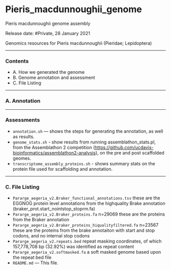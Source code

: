 

# Pieris_macdunnoughii_genome
Pieris macdunnoughii genome assembly

Release date: #Private, 28 January 2021

Genomics resources for Pieris macdunnoughii (Pieridae; Lepidoptera)


***************************************

### Contents ###

+ A. How we generated the genome
+ B. Genome annotation and assessment
+ C. File Listing

***************************************

### A. Annotation ###
<!-- Here we are using MESPA, which is a effectively a wrapper for spaln2, which uses the results to scaffold assemblies by proteins and then generates a GFF file based upon the input protein sequences, as well as summary stats. We use it cause it works and is very fast, but there are perhaps other methods that are better, both for scaffolding and annotation (e.g. BRAKER)

Neethiraj, R., Hornett, E.A., Hill, J.A., and Wheat, C.W. (2017). Investigating the genomic basis of discrete phenotypes using a Pool-Seq-only approach: New insights into the genetics underlying colour variation in diverse taxa. Molecular Ecology 26, 4990–5002.

- [link to article](https://onlinelibrary.wiley.com/doi/full/10.1111/mec.14205) -->


***************************************

### Assessments ###

+ `annotation.sh` — shows the steps for generating the annotation, as well as results.
+ `genome_stats.sh` - show results from running assemblathon_stats.pl, from the Assemblathon 2 competition (https://github.com/ucdavis-bioinformatics/assemblathon2-analysis), on the pre and post scaffolded geomes.
+ `transcriptome_assembly_proteins.sh` - shows summary stats on the protein file used for scaffolding and annotation.

***************************************

### C. File Listing ###

+ `Pararge_aegeria_v2.Braker_functional_annotations.tsv`  these are the EGGNOG protein level annotations from the highquality Brake annotation (braker_prot.start_nointstop_stoprm.fa)
+ `Pararge_aegeria_v2.Braker_proteins.fa`  n=29069 these are the proteins from the Braker annotation
+ `Pararge_aegeria_v2.Braker_proteins_hiqualityfiltered.fa`  n=23567 these are the proteins from the brake annotaiton with start and stop codons, and no internal stop codons
+ `Pararge_aegeria_v2.repeats.bed`    repeat masking coordinates, of which 157,778,708 bp (32.92%) was identified as repeat content
+ `Pararge_aegeria_v2.softmasked.fa`  a soft masked genome based upon the repeat bed file
+ `README.md` — This file.

